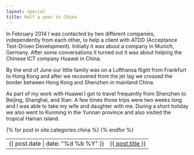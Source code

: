 ```yaml
---
layout: special
title: Half a year in China
---
```

In February 2014 I was contacted by two different companies, independently from each other, to help a client with ATDD (Acceptance Test-Driven Development). Initially it was about a company in Munich, Germany. After some conversations it turned out it was about helping the Chinese ICT company Huawei in China.

By the end of June our little family was on a Lufthansa flight from Frankfurt to Hong Kong and after we recovered from the jet lag we crossed the border between Hong Kong and Shenzhen in mainland China.

As part of my work with Huawei I got to travel frequently from Shenzhen to Beijing, Shanghai, and Xian. A few times those trips were two weeks long and I was able to take my wife and daughter with me. During a short holiday we also went to Kunming in the Yunnan province and also visited the tropical Hainan island.

<table>
{% for post in site.categories.china %}
<tr>
	<td>{{ post.date | date: "%d %b %Y" }}</td>
	<td><a href="{{ post.url }}">{{ post.title }}</a></td>
</tr>
{% endfor %}
</table>
